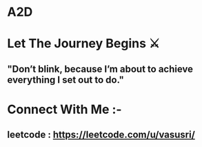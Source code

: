 # A2D
# Let The Journey Begins ⚔️
## "Don’t blink, because I’m about to achieve everything I set out to do."

# Connect With Me :-
## leetcode : https://leetcode.com/u/vasusri/
